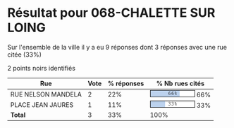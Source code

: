 # Résultat pour 068-CHALETTE SUR LOING

Sur l'ensemble de la ville il y a eu 9 réponses dont 3 réponses avec une rue citée (33%)

2 points noirs identifiés

| Rue | Vote | % réponses | % Nb rues cités|
|-----|------|------------|----------------|
| RUE NELSON MANDELA | 2 | 22% | <img src="../../img/bar_66.gif" />&nbsp;66%|
| PLACE JEAN JAURES | 1 | 11% | <img src="../../img/bar_33.gif" />&nbsp;33%|
| **Total** | 3 | 33% | 100%|
